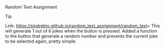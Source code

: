 Random Text Assignment

> [!TIP]
Link: https://sindrebjo.github.io/random_text_assignment/random_text<
This will generate 1 out of 6 jokes when the button is pressed.
Added a function to the button that generate a random number and prevents the current joke to be selected again, pretty simple.
